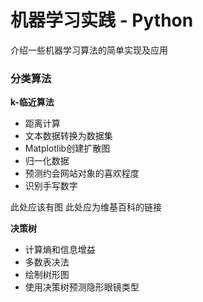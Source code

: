 # 机器学习实践 - Python
 介绍一些机器学习算法的简单实现及应用
 

### 分类算法
 

__k-临近算法__
  * 距离计算
  * 文本数据转换为数据集
  * Matplotlib创建扩散图
  * 归一化数据
  * 预测约会网站对象的喜欢程度
  * 识别手写数字

此处应该有图
此处应为维基百科的链接
 
 __决策树__
  * 计算熵和信息增益
  * 多数表决法
  * 绘制树形图
  * 使用决策树预测隐形眼镜类型
